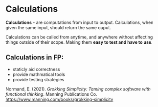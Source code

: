 # Calculations 

**Calculations** - are computations from input to output. Calculations, when given the 
		   same input, should return the same ouput. 

Calculations can be called from anytime, and anywhere without affecting things outside of their scope. Making them **easy to test and have to use**. 

## Calculations in FP: 
- staticly aid correctness  
- provide mathmatical tools 
- provide testing strategies 

Normand, E. (2021). *Grokking Simplicity: Taming complex software with functional thinking*. Manning Publications Co. <https://www.manning.com/books/grokking-simplicity>

